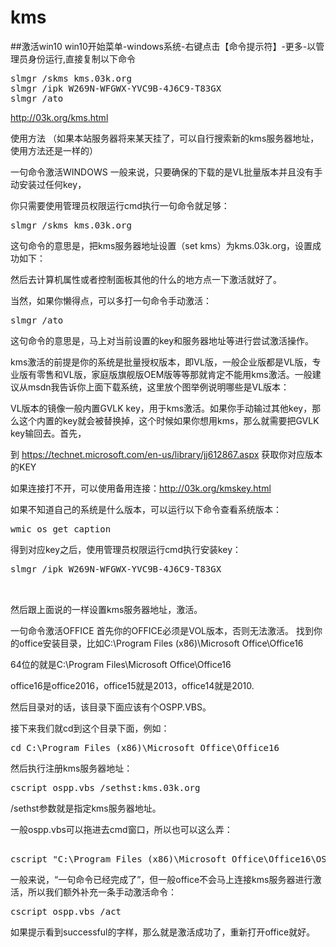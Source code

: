 



# kms

##激活win10
win10开始菜单-windows系统-右键点击【命令提示符】-更多-以管理员身份运行,直接复制以下命令  
<pre>
slmgr /skms kms.03k.org
slmgr /ipk W269N-WFGWX-YVC9B-4J6C9-T83GX
slmgr /ato
</pre>


http://03k.org/kms.html  

使用方法
（如果本站服务器将来某天挂了，可以自行搜索新的kms服务器地址，使用方法还是一样的）

一句命令激活WINDOWS
一般来说，只要确保的下载的是VL批量版本并且没有手动安装过任何key，

你只需要使用管理员权限运行cmd执行一句命令就足够：
<pre>
slmgr /skms kms.03k.org
</pre>
这句命令的意思是，把kms服务器地址设置（set kms）为kms.03k.org，设置成功如下：


然后去计算机属性或者控制面板其他的什么的地方点一下激活就好了。

当然，如果你懒得点，可以多打一句命令手动激活：

<pre>
slmgr /ato
</pre>

这句命令的意思是，马上对当前设置的key和服务器地址等进行尝试激活操作。

kms激活的前提是你的系统是批量授权版本，即VL版，一般企业版都是VL版，专业版有零售和VL版，家庭版旗舰版OEM版等等那就肯定不能用kms激活。一般建议从msdn我告诉你上面下载系统，这里放个图举例说明哪些是VL版本：

VL版本的镜像一般内置GVLK key，用于kms激活。如果你手动输过其他key，那么这个内置的key就会被替换掉，这个时候如果你想用kms，那么就需要把GVLK key输回去。首先，

到 https://technet.microsoft.com/en-us/library/jj612867.aspx 获取你对应版本的KEY

如果连接打不开，可以使用备用连接：http://03k.org/kmskey.html

如果不知道自己的系统是什么版本，可以运行以下命令查看系统版本：

<pre>
wmic os get caption
</pre>
得到对应key之后，使用管理员权限运行cmd执行安装key：

<pre>
slmgr /ipk W269N-WFGWX-YVC9B-4J6C9-T83GX 

 </pre>
然后跟上面说的一样设置kms服务器地址，激活。


一句命令激活OFFICE
首先你的OFFICE必须是VOL版本，否则无法激活。
找到你的office安装目录，比如C:\Program Files (x86)\Microsoft Office\Office16

64位的就是C:\Program Files\Microsoft Office\Office16

office16是office2016，office15就是2013，office14就是2010.

然后目录对的话，该目录下面应该有个OSPP.VBS。

接下来我们就cd到这个目录下面，例如：

<pre>
cd C:\Program Files (x86)\Microsoft Office\Office16
</pre>
然后执行注册kms服务器地址：

<pre>
cscript ospp.vbs /sethst:kms.03k.org
</pre>

/sethst参数就是指定kms服务器地址。

一般ospp.vbs可以拖进去cmd窗口，所以也可以这么弄：

<pre>

cscript "C:\Program Files (x86)\Microsoft Office\Office16\OSPP.VBS" /sethst:kms.03k.org
</pre>

一般来说，“一句命令已经完成了”，但一般office不会马上连接kms服务器进行激活，所以我们额外补充一条手动激活命令：


<pre>
cscript ospp.vbs /act
</pre>

如果提示看到successful的字样，那么就是激活成功了，重新打开office就好。

